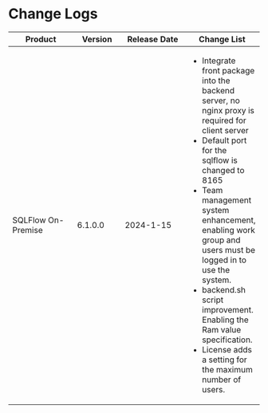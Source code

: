 # Change Logs

<table><thead><tr><th width="134">Product</th><th width="88">Version</th><th width="133">Release Date</th><th>Change List</th></tr></thead><tbody><tr><td>SQLFlow On-Premise</td><td>6.1.0.0</td><td>2024-1-15</td><td><ul><li>Integrate front package into the backend server, no nginx proxy is required for client server</li><li>Default port for the sqlflow is changed to 8165</li><li>Team management system enhancement, enabling work group and users must be logged in to use the system.</li><li>backend.sh script improvement. Enabling the Ram value specification.</li><li>License adds a setting for the maximum number of users.</li></ul></td></tr></tbody></table>
